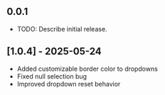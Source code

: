 ## 0.0.1

* TODO: Describe initial release.

## [1.0.4] - 2025-05-24
- Added customizable border color to dropdowns
- Fixed null selection bug
- Improved dropdown reset behavior


